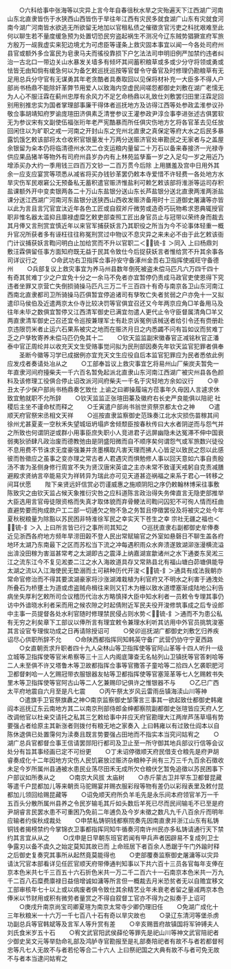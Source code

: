 <!-- { "loadSidebar": true } -->
　　○六科给事中张海等以灾异上言今年自春徂秋水旱之灾殆遍天下江西湖广河南山东北直隶皆伤于水狭西山西皆伤于旱往年江西有灾民多就食湖广山东有灾就食河南今湖广河南皆水欲逃无所欲留无地加以官租私债之催徵贪官污吏之科扰艰难至此何以聊生若不量度缓急预为处置切恐民穷盗起祸生不测况今辽东贼势猖獗宣府军旅方殷万一觇我虚实来犯边境尤为可虑臣等谨条上救灾固本事宜以闻一今各处司府州县官或额外多佥富民为皂隶马夫而徭役靠损下户乞法法司申明旧例严加禁约违者纠治一古北口一带边关山水暴发关墙多有倾坏其间蓄积粮草或多或少分守将领或勇或怯皆无由知倘有缓急何以为备乞敕巡抚巡按等官督令守备官及时修理仍勘粮草有无足用总兵分守官有无谋勇其年老贪酷者具奏取回以见保将材补充一大臣多不得人户部尚书杨鼎不能除奸革弊节用爱人以致海内空虚民间嗟怨都御史刘敷在湖广老懦无为人心不服汪霖在蓟州忠厚有余风力不足乞命杨鼎以礼致仕刘敷罢归田里汪霖足回别用别推忠实为国者掌理部事廉干得体者巡抚地方及访得江西等处参政孟淮参议孙敬佥事胡靖知府罗谕庞瑄田济俱素乏清誉参议王灌参政尹淳佥事李进张述古俱罢软无为参议宋有文副使伍福张珩年老严宪酷暴而所任俱灾伤地方乞将各官革去见任放回闲住以为旷职之戒一河南之开封山东之兖州北直隶之真保定等府大水之后民多暴露饥饿乞敕该部将太仓收积官银量发十万两分送赈济官处审勘民之无家者与之盖屋余银留为籴本仍将临清德州水次二仓支运粮内量留二十万石以备来春接济一光禄寺供应果品猪羊等物外有司府州县岁办内有上林苑监孳畜一岁之入足勾一岁之用近乃增添买办大约一季用钱三四百万文钞一二百万贯今后除  上用膳羞及宫中日用外其余一应支应宴赏等项悉从减省将买办钱钞革罢仍敕本寺爱惜不许轻费一各处地方水旱灾伤军民艰窘公无预备私无蓄积遣官赈济惟盐利可赖乞敕该部将淮浙等运司存积盐课额外开中变卖银两各二十万山东盐银分送山东长芦盐银分送北直隶两淮两浙盐课分送江西湖广河南河东盐银分送狭西山西收发赈济备用时十三道御史屠滽等亦皆以此为言且言冗官宜汰近年各色工匠或自叙斧斤微劳或造奇巧玩物希求恩典辄授官职非惟名器太滥抑且廪禄虚糜乞敕吏部查照工匠出身官员止与冠带以荣终身而裁去其月俸又言刑赏宜慎近年以来官军捕获妖言乃其职役之所当为今不论事体轻重一概升官况所获者多有诬枉往往称冤刑赏过中物议不息灾异之来未必不由于此乞敕该衙门计议捕获妖言鞫问明白止加给赏而不升以官职二＜锍-釒＞同入  上曰杨鼎刘敷汪霖俱留任事方面知府既无益于民其令致仕今后捉获妖言者惟给赏不升其余事各司详议行之
　　○命武功右卫指挥佥事孙安守备涿州金吾右卫指挥使戚旺守备德州
　　○兵部复议上救灾事宜为养马州县数年倒死被盗未偿马匹凡六万四千四十有奇其贫难丁少之户宜免十分之一余马不免者亦宜暂停仍责成马政官吏使恩得下究违者坐罪又京营亡失倒损骑操马匹凡三万二千三百四十有奇与南京各卫山东河南江西南北直隶都司卫所骑操马匹俱暂宜停追诸司有孳牧亡失者贫弱之户亦免十一又拟遣印马侯伯及近遣两京太仆寺比较决罚等官俱宜召还又今年两京应角□羊备用马及往年未毕之数俱宜暂停又江西清军御史已满宜勿遣人更代止令守臣督属清角□羊又两直隶清军御史己召还宜令巡按兼理军士有赴京诉冤例该械送者给引令还有赍册赴京违限罚米者止运六石果系被灾之地而在赈济月日之内悉蠲不问有旨如议而贫难丁乏之户孳牧寄养未偿马匹仍免其十二
　　○钦天监监副宋徽春官正减铭秋官正潘泰中官正周纶并以收充天文生受赂事觉问拟为民刑部因奏先年钦天监官犯罪者俱奉
　　圣断今徽等习学已成据例亦宜充天文生应役自后本监官犯罪应为民者悉依此例应发戍者奏请处冶从之
　　○工部奉旨议上救灾事宜乞将易州山厂柴炭夫暂免一年直隶河间府擡柴夫一千六百名暂免起派北直隶山东河南江西湖广被灾州县各色颜料及该修理工役俱合停止诏改派河间府柴夫一千名于灾轻地方余如议行
　　○辛丑太子少保户部尚书杨鼎奏乞致仕  上谕之曰卿操履端方莅事年久毋因人言遽求休致宜勉就职不允所辞
　　○钦天监监正张瑄田蓁及徽府右长史严良能俱以陪祀  社稷后主坐不谨命杖而释之
　　○壬寅遣户部尚书翁世资祭京都太仓之神
　　○遣顺天府官祭宋丞相文天祥
　　○巡按直隶监察御史范珠奏江北水灾损伤苗稼其间徐州尤甚夏麦一空秋禾失望城垣坍塌庐舍倾颓臣按春秋传曰大水者阴逆而与怨气并之所致也何谓阴逆或群小用事臣庶失职小人竞进君子远屏幽隐未达冤滞不伸中国衰弱夷狄骄肆凡政治废而德教弛由是阴盛阳微而自不顺序矣何谓怨气或军旅数兴徒役不息用费不节诛求无度豪强兼并贪墨横取凡害天理而拂人心皆足以致民之怨以此感彼而咎徵应之虽事之变亦理之常古者人君遇灾而惧勉修人事以回天意如六事自责殷汤不害为圣侧身修行周宣不失为贤汉唐宋英谊之主亦未常不致谨天戒躬自克责减膳避殿求贤纳言卒能易灾为祥转异为瑞此亦可见天道甚迩祸福之来系于君心一转移之间耳伏愿
　　陛下亲贤远奸信赏必罚谨威惠之施顺阴阳之序仍敕翰林博采往事敷陈致灾之由钦天监占候天象推衍灾咎之应科道陈言政治得失务俾直言无隐吏部推举大臣选用言官毋徒限资格而失真才取体貌而弃骨鲠法司鞫问囚犯不可徇人情而枉曲直避势要而拘成款户工二部一切逋欠之物不急之务暂且停徵罢役及将被灾之处今年夏秋税粮量为除豁以苏民困非特淮徐军民之幸实天下苍生之幸  宗社无疆之福也＜锍-釒＞入  上曰所言皆已行之事所司其知之
　　○巡抚直隶右副都御史牟俸奏近见浙西各府地方频年旱涝田榖不登人民出常赋输官之外室如悬磬日不聊生盖各府地环太湖乃东南最下之区而苏松当下流之冲每遇积雨众水奔溃遂致湖泖涨漫横流溢出渰没田稼为害滋甚常考之太湖即古之震泽上纳嘉湖宣歙诸州之水下通娄东吴淞三江之流东江今不复见淞娄二江之水入海故道具存又常熟县北有福山塘白茆塘俱能导太湖之流以入江海使民无垫溺而土可耕种历代开浚＜锍-釒＞通具有成法我朝亦常命官修治而不得其要滨湖豪家将沙涨湖滩栽植为利官府又不明水之利害于通洩处所叠石为桥壅土为道或虑盗贼舟楫往来则又钉木为栅以致水道堙塞渐成陆地公利告病坐失厚利乞敕所司佥议稽历代治水方略慎择大臣中知水利者一员敕令专理其事仍访中外谙晓水利者采而用之候农隙之时起倩附近军民夫役开浚修筑事成之后专设郎中主事一员提督各处水利官随时修理禁民侵占则水势＜锍-釒＞通而不为患公私有无穷之利矣章下工部议以俸所言有理宜敕令兼理水利听其访用中外官员挑筑浚塞其言设官专理俟功成之日再请除授诏可
　　○癸卯巡抚湖广都御史刘敷乞归养疾诏尽心供职所辞不允
　　○命陕西都指挥同知韩英守备广武营仍协守宁夏西路
　　○女直朝贡求升职者四十九人朵林山等卫指挥使等官阿山革等十四人听升一级立城等卫指挥使等官米希察等三十三人内阁底簿查无名帖列山卫镇抚等官答剌哈等二人未至俱不许又塔鲁木等卫故都指挥佥事等官撒答子童哈等二拾四人乞袭职肥河卫都督剌哈一人乞赐冠带衣服银器友帖等卫都指挥使等官塞笼革等七人乞赐敕书失里木等卫指挥使等官阿古山等二人乞兼赐印记俱许之惟银器不与
　　○乙巳广西太平府地震自六月至是凡七震
　　○丙午祭太岁风云雷雨岳镇海渎山川等神
　　○遣旗手卫官祭旗纛之神○南京监察御史邹霶言三事其一欲起致仕都御史韩雍阎本巡抚辽东云南地方其二以南京刑部侍郎金绅都察院副都御史张瑄皆应天府人乞改调他官以杜亲交请托之私其三乞敕给事中并应天府官勘理大江两岸芦荡草塌有势要强占者给原主其新涨者则拨付有粮无地之家奏入  上曰韩雍以有过致仕阎本以自陈休退俱已处置霶何为渎奏且既言势要强占田地而不指实本当究问姑宥之
　　○湖广总兵官都督佥事王信请罢郧阳行都司及卫止至一所守御其地兵部议行信等会议处分有旨其事经画已定不可纷更
　　○丁未诏停徵顺天府民借支仓粮先是府尹胡睿奏成化十二年因地方灾伤人民饥窘放过赈济杂粮种子尚有三万三千九百余石徵收未足今岁所属州县通被水患民业荡尽田禾无成所欠仓粮伏乞暂免追徵以苏民困事下户部议如所奏从之
　　○南京大风拔  太庙树
　　○赤斤蒙古卫并罕东卫都督昆藏等遣千户昆都加儿等来朝贡马驼赐宴并赐衣服彩叚等物有差仍以彩叚表里及敕付昆都加儿领回给赐昆藏等
　　○诏免顺天府所负羊毛先是永乐间本府领官羊万一千五百头分散所属州县养之令民岁输毛其斤如头数后羊死已尽而民间输毛不已至是府尹胡睿言民罢水患不可重困乃免前二年逋负及今岁未徵之数凡九千八百余斤而明年应输者约俟秋成裁处
　　○申禁私铸铜钱都察院奏先因南直隶并浙江山东有私铸铜钱者揭榜禁约今掌锦衣卫事都指挥同知牛循奏河南许州民亦多私铸请通行天下禁约其言宜从从之
　　○戊申是日早朝东班官若闻有甲兵声者因辟易不复成列卫士争露刃以备不虞久之始定莫知其故已而  上命班居下者百余人悉踞于午门外踰时释之后御史复奏究其事所从起然竟莫能得也
　　○吏部覆奏监察御史屠滽等以灾异请汰冗官本部看详见任匠官顺天府带俸通判知事以下共六百十三员各官每年支俸在京本色米共七千三百五十六石折色米共一万二千二百六十一石南京本色米共一万九千二百八石糜费廪禄日益倍增诚如滽等所言但一概裁去月米恐贫者无以自赡宜移文工部审核年七十以上或以病废者俱令致仕其余精艺业年未衰老者留之量减两京本色俸米以节财用或积有微劳者量赏之不得自叙督工官亦不得为之拟奏于上诏可
　　○庚戌升南京尚宝司卿夏瑄为南京太常寺少卿仍理旧任
　　○免湖广成化十三年秋粮米一十六万一千七百八十石有奇以旱灾故也
　　○录辽东清河等堡杀虏功副总兵等官韩斌等及言军人等升赏有差
　　○辛亥赐晋府故镇国将军钟镈夫人刘氏食米岁五十石
　　○宥文武官阳武侯薛伦等罪先是祀山川等神文武官陪祀者少御史吴文元等举劾命礼部及鸿胪寺官勘报至是礼部奏陪祀者有故不与者若都督柯忠等凡七人无故不与者若伦等合二十六人  上曰祭祀国之大典有故不与者可免无故不与者本当逮问姑宥之
